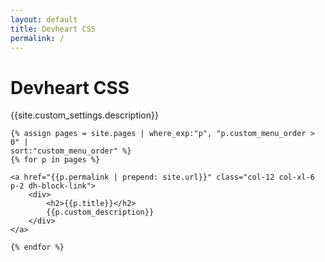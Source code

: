 ```yaml
---
layout: default
title: Devheart CSS
permalink: /
---
```



<h1>Devheart CSS</h1>
<p class="lead mb-2">{{site.custom_settings.description}}</p>

<div class="row mx-0">

    {% assign pages = site.pages | where_exp:"p", "p.custom_menu_order > 0" |
    sort:"custom_menu_order" %}
    {% for p in pages %}

    <a href="{{p.permalink | prepend: site.url}}" class="col-12 col-xl-6 p-2 dh-block-link">
        <div>
            <h2>{{p.title}}</h2>
            {{p.custom_description}}
        </div>
    </a>

    {% endfor %}

</div>
